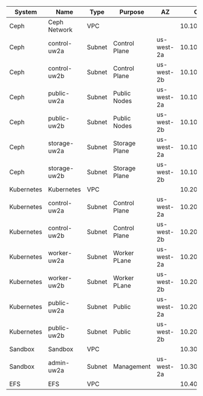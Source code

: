 | System | Name | Type | Purpose | AZ | CIDR |
|--------|------|------|---------|----|------|
|Ceph | Ceph Network| VPC | | | 10.10.0.0/16 |
|Ceph | control-uw2a | Subnet | Control Plane | us-west-2a | 10.10.10.0/24 |
|Ceph | control-uw2b | Subnet | Control Plane | us-west-2b | 10.10.20.0/24 |
|Ceph | public-uw2a | Subnet | Public Nodes | us-west-2a | 10.10.1.0/24 |
|Ceph | public-uw2b | Subnet | Public Nodes | us-west-2b | 10.10.2.0/24 |
|Ceph | storage-uw2a | Subnet | Storage Plane | us-west-2a | 10.10.30.0/24 |
|Ceph | storage-uw2b | Subnet | Storage Plane | us-west-2b| 10.10.40.0/24 |
|Kubernetes| Kubernetes | VPC | | | 10.20.0.0/16 |
|Kubernetes | control-uw2a | Subnet | Control Plane | us-west-2a | 10.20.10.0/24 |
|Kubernetes | control-uw2b | Subnet | Control Plane | us-west-2b | 10.20.20.0/24 |
|Kubernetes | worker-uw2a | Subnet | Worker PLane | us-west-2a | 10.20.30.0/24 |
|Kubernetes | worker-uw2b | Subnet | Worker PLane | us-west-2b | 10.20.40.0/24 |
|Kubernetes | public-uw2a | Subnet | Public | us-west-2a | 10.20.1.0/24 |
|Kubernetes | public-uw2b | Subnet | Public | us-west-2b | 10.20.2.0/24 |
|Sandbox | Sandbox | VPC | | | 10.30.0.0/16 |
|Sandbox | admin-uw2a | Subnet | Management | us-west-2a | 10.30.5.0/28 |
|EFS | EFS| VPC | | | 10.40.0.0/16 |


